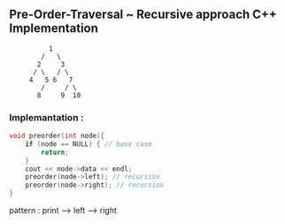 ## Pre-Order-Traversal ~ Recursive approach C++ Implementation

```
          1
        /   \
       2     3
      / \   / \
     4   5 6   7
        /     / \
       8     9  10
```

### Implemantation :

```cpp
void preorder(int node){
    if (node == NULL) { // base case
        return;
    }
    cout << node->data << endl;
    preorder(node->left); // recursion
    preorder(node->right); // recursion
}
```

pattern : print --> left --> right
